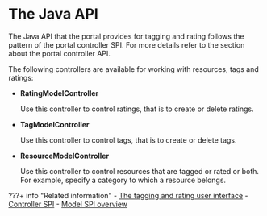 # The Java API

The Java API that the portal provides for tagging and rating follows the pattern of the portal controller SPI. For more details refer to the section about the portal controller API.

The following controllers are available for working with resources, tags and ratings:

-   **RatingModelController**

    Use this controller to control ratings, that is to create or delete ratings.

-   **TagModelController**

    Use this controller to control tags, that is to create or delete tags.

-   **ResourceModelController**

    Use this controller to control resources that are tagged or rated or both. For example, specify a category to which a resource belongs.




???+ info "Related information"
    - [The tagging and rating user interface](../tagging_rating_ui/index.md)
    - [Controller SPI](../../../extend_dx/apis/controller_spi/index.md)
    - [Model SPI overview](../../../extend_dx/apis/model_spi/index.md)

